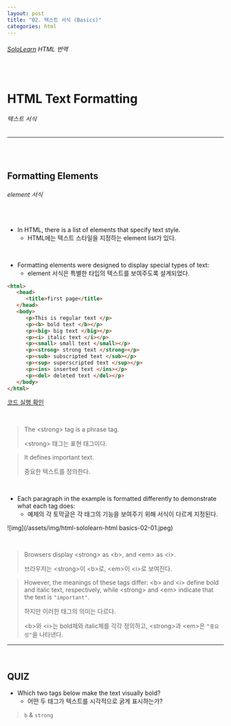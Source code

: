 ```yaml
---
layout: post
title: "02. 텍스트 서식 (Basics)"
categories: html
---
```


###### [SoloLearn](https://www.sololearn.com/) HTML 번역

<br>

# HTML Text Formatting

###### 텍스트 서식

------

<br>

<br>

## Formatting Elements

###### element 서식

<br>

- In HTML, there is a list of elements that specify text style.
  - HTML에는 텍스트 스타일을 지정하는 element list가 있다.

<br>

- Formatting elements were designed to display special types of text:
  - element 서식은 특별한 타입의 텍스트를 보여주도록 설계되었다.

```html
<html>
   <head>
      <title>first page</title>
   </head>
   <body>
      <p>This is regular text </p>
      <p><b> bold text </b></p>
      <p><big> big text </big></p>
      <p><i> italic text </i></p>
      <p><small> small text </small></p>
      <p><strong> strong text </strong></p>
      <p><sub> subscripted text </sub></p>
      <p><sup> superscripted text </sup></p>
      <p><ins> inserted text </ins></p>
      <p><del> deleted text </del></p>
   </body>
</html>
```

[코드 실행 확인](https://code.sololearn.com/9/#html)

<br>

> The \<strong> tag is a phrase tag.
>
> \<strong> 태그는 표현 태그이다.

> It defines important text.
>
> 중요한 텍스트를 정의한다.

<br>

- Each paragraph in the example is formatted differently to demonstrate what each tag does:
  - 예제의 각 토막글은 각 태그의 기능을 보여주기 위해 서식이 다르게 지정된다.

![img](/assets/img/html-sololearn-html basics-02-01.jpeg)

<br>

> Browsers display \<strong> as \<b>, and \<em> as \<i>.
>
> 브라우저는 \<strong>이 \<b>로, \<em>이 \<i>로 보여진다.

> However, the meanings of these tags differ: \<b> and \<i> define bold and italic text, respectively, while \<strong> and \<em> indicate that the text is `"important"`.
>
> 하지만 이러한 태그의 의미는 다르다.
>
> \<b>와 \<i>는 bold체와 italic체를 각각 정의하고, \<strong>과 \<em>은 `"중요성"`을 나타낸다.

------

<br>

## QUIZ

- Which two tags below make the text visually bold?
  - 어떤 두 태그가 텍스트를 시각적으로 굵게 표시하는가?

> `b` & `strong`

<br>